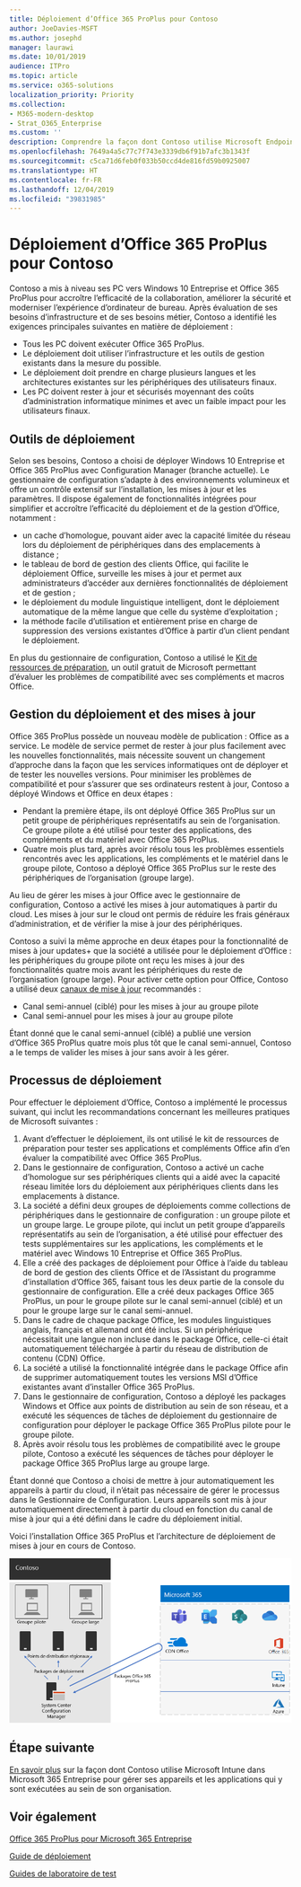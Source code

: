 ```yaml
---
title: Déploiement d’Office 365 ProPlus pour Contoso
author: JoeDavies-MSFT
ms.author: josephd
manager: laurawi
ms.date: 10/01/2019
audience: ITPro
ms.topic: article
ms.service: o365-solutions
localization_priority: Priority
ms.collection:
- M365-modern-desktop
- Strat_O365_Enterprise
ms.custom: ''
description: Comprendre la façon dont Contoso utilise Microsoft Endpoint Configuration Manager pour déployer Office 365 ProPlus.
ms.openlocfilehash: 7649a4a5c77c7f743e3339db6f91b7afc3b1343f
ms.sourcegitcommit: c5ca71d6feb0f033b50ccd4de816fd59b0925007
ms.translationtype: HT
ms.contentlocale: fr-FR
ms.lasthandoff: 12/04/2019
ms.locfileid: "39831985"
---
```

# <a name="office-365-proplus-deployment-for-contoso"></a>Déploiement d’Office 365 ProPlus pour Contoso

Contoso a mis à niveau ses PC vers Windows 10 Entreprise et Office 365 ProPlus pour accroître l’efficacité de la collaboration, améliorer la sécurité et moderniser l’expérience d’ordinateur de bureau. Après évaluation de ses besoins d’infrastructure et de ses besoins métier, Contoso a identifié les exigences principales suivantes en matière de déploiement :

- Tous les PC doivent exécuter Office 365 ProPlus.
- Le déploiement doit utiliser l’infrastructure et les outils de gestion existants dans la mesure du possible.
- Le déploiement doit prendre en charge plusieurs langues et les architectures existantes sur les périphériques des utilisateurs finaux.
- Les PC doivent rester à jour et sécurisés moyennant des coûts d’administration informatique minimes et avec un faible impact pour les utilisateurs finaux.

## <a name="deployment-tools"></a>Outils de déploiement

Selon ses besoins, Contoso a choisi de déployer Windows 10 Entreprise et Office 365 ProPlus avec Configuration Manager (branche actuelle). Le gestionnaire de configuration s’adapte à des environnements volumineux et offre un contrôle extensif sur l’installation, les mises à jour et les paramètres. Il dispose également de fonctionnalités intégrées pour simplifier et accroître l’efficacité du déploiement et de la gestion d’Office, notamment :

- un cache d’homologue, pouvant aider avec la capacité limitée du réseau lors du déploiement de périphériques dans des emplacements à distance ;
- le tableau de bord de gestion des clients Office, qui facilite le déploiement Office, surveille les mises à jour et permet aux administrateurs d’accéder aux dernières fonctionnalités de déploiement et de gestion ;
- le déploiement du module linguistique intelligent, dont le déploiement automatique de la même langue que celle du système d’exploitation ;
- la méthode facile d’utilisation et entièrement prise en charge de suppression des versions existantes d’Office à partir d’un client pendant le déploiement.

En plus du gestionnaire de configuration, Contoso a utilisé le [Kit de ressources de préparation](https://docs.microsoft.com/deployoffice/use-the-readiness-toolkit-to-assess-application-compatibility-for-office-365-pro), un outil gratuit de Microsoft permettant d’évaluer les problèmes de compatibilité avec ses compléments et macros Office.

## <a name="managing-the-deployment-and-updates"></a>Gestion du déploiement et des mises à jour

Office 365 ProPlus possède un nouveau modèle de publication : Office as a service. Le modèle de service permet de rester à jour plus facilement avec les nouvelles fonctionnalités, mais nécessite souvent un changement d’approche dans la façon que les services informatiques ont de déployer et de tester les nouvelles versions. Pour minimiser les problèmes de compatibilité et pour s’assurer que ses ordinateurs restent à jour, Contoso a déployé Windows et Office en deux étapes : 

- Pendant la première étape, ils ont déployé Office 365 ProPlus sur un petit groupe de périphériques représentatifs au sein de l’organisation. Ce groupe pilote a été utilisé pour tester des applications, des compléments et du matériel avec Office 365 ProPlus.
- Quatre mois plus tard, après avoir résolu tous les problèmes essentiels rencontrés avec les applications, les compléments et le matériel dans le groupe pilote, Contoso a déployé Office 365 ProPlus sur le reste des périphériques de l’organisation (groupe large). 

Au lieu de gérer les mises à jour Office avec le gestionnaire de configuration, Contoso a activé les mises à jour automatiques à partir du cloud. Les mises à jour sur le cloud ont permis de réduire les frais généraux d’administration, et de vérifier la mise à jour des périphériques. 

Contoso a suivi la même approche en deux étapes pour la fonctionnalité de mises à jour updates+ que la société a utilisée pour le déploiement d’Office : les périphériques du groupe pilote ont reçu les mises à jour des fonctionnalités quatre mois avant les périphériques du reste de l’organisation (groupe large). Pour activer cette option pour Office, Contoso a utilisé deux [canaux de mise à jour](https://docs.microsoft.com/DeployOffice/overview-of-update-channels-for-office-365-proplus) recommandés : 

- Canal semi-annuel (ciblé) pour les mises à jour au groupe pilote 
- Canal semi-annuel pour les mises à jour au groupe pilote 

Étant donné que le canal semi-annuel (ciblé) a publié une version d’Office 365 ProPlus quatre mois plus tôt que le canal semi-annuel, Contoso a le temps de valider les mises à jour sans avoir à les gérer. 

## <a name="deployment-process"></a>Processus de déploiement

Pour effectuer le déploiement d’Office, Contoso a implémenté le processus suivant, qui inclut les recommandations concernant les meilleures pratiques de Microsoft suivantes :

1. Avant d’effectuer le déploiement, ils ont utilisé le kit de ressources de préparation pour tester ses applications et compléments Office afin d’en évaluer la compatibilité avec Office 365 ProPlus.
2. Dans le gestionnaire de configuration, Contoso a activé un cache d’homologue sur ses périphériques clients qui a aidé avec la capacité réseau limitée lors du déploiement aux périphériques clients dans les emplacements à distance. 
3. La société a défini deux groupes de déploiements comme collections de périphériques dans le gestionnaire de configuration : un groupe pilote et un groupe large. Le groupe pilote, qui inclut un petit groupe d’appareils représentatifs au sein de l’organisation, a été utilisé pour effectuer des tests supplémentaires sur les applications, les compléments et le matériel avec Windows 10 Entreprise et Office 365 ProPlus. 
4. Elle a créé des packages de déploiement pour Office à l’aide du tableau de bord de gestion des clients Office et de l’Assistant du programme d’installation d’Office 365, faisant tous les deux partie de la console du gestionnaire de configuration. Elle a créé deux packages Office 365 ProPlus, un pour le groupe pilote sur le canal semi-annuel (ciblé) et un pour le groupe large sur le canal semi-annuel. 
5. Dans le cadre de chaque package Office, les modules linguistiques anglais, français et allemand ont été inclus. Si un périphérique nécessitait une langue non incluse dans le package Office, celle-ci était automatiquement téléchargée à partir du réseau de distribution de contenu (CDN) Office.
6. La société a utilisé la fonctionnalité intégrée dans le package Office afin de supprimer automatiquement toutes les versions MSI d’Office existantes avant d’installer Office 365 ProPlus.
7. Dans le gestionnaire de configuration, Contoso a déployé les packages Windows et Office aux points de distribution au sein de son réseau, et a exécuté les séquences de tâches de déploiement du gestionnaire de configuration pour déployer le package Office 365 ProPlus pilote pour le groupe pilote.
8. Après avoir résolu tous les problèmes de compatibilité avec le groupe pilote, Contoso a exécuté les séquences de tâches pour déployer le package Office 365 ProPlus large au groupe large.

Étant donné que Contoso a choisi de mettre à jour automatiquement les appareils à partir du cloud, il n’était pas nécessaire de gérer le processus dans le Gestionnaire de Configuration. Leurs appareils sont mis à jour automatiquement directement à partir du cloud en fonction du canal de mise à jour qui a été défini dans le cadre du déploiement initial. 

Voici l’installation Office 365 ProPlus et l’architecture de déploiement de mises à jour en cours de Contoso.

![Infrastructure de déploiement d’Office 365 ProPlus de Contoso](./media/contoso-o365pp/contoso-o365pp-fig1.png)
 
## <a name="next-step"></a>Étape suivante

[En savoir plus](contoso-mdm.md) sur la façon dont Contoso utilise Microsoft Intune dans Microsoft 365 Entreprise pour gérer ses appareils et les applications qui y sont exécutées au sein de son organisation.

## <a name="see-also"></a>Voir également

[Office 365 ProPlus pour Microsoft 365 Entreprise](office365proplus-infrastructure.md)

[Guide de déploiement](deploy-microsoft-365-enterprise.md)

[Guides de laboratoire de test](m365-enterprise-test-lab-guides.md)
